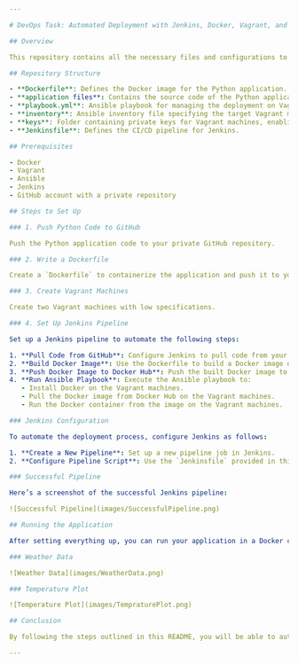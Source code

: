 ```yaml
---

# DevOps Task: Automated Deployment with Jenkins, Docker, Vagrant, and Ansible

## Overview

This repository contains all the necessary files and configurations to automate the deployment of a Python application using Jenkins, Docker, Vagrant, and Ansible. The goal is to create a seamless pipeline for building, deploying, and managing applications in a scalable manner.

## Repository Structure

- **Dockerfile**: Defines the Docker image for the Python application.
- **application files**: Contains the source code of the Python application, templates and requirements files.
- **playbook.yml**: Ansible playbook for managing the deployment on Vagrant machines.
- **inventory**: Ansible inventory file specifying the target Vagrant machines.
- **keys**: Folder containing private keys for Vagrant machines, enabling Jenkins to access them.
- **Jenkinsfile**: Defines the CI/CD pipeline for Jenkins.

## Prerequisites

- Docker
- Vagrant
- Ansible
- Jenkins
- GitHub account with a private repository

## Steps to Set Up

### 1. Push Python Code to GitHub

Push the Python application code to your private GitHub repository.

### 2. Write a Dockerfile

Create a `Dockerfile` to containerize the application and push it to your repository.

### 3. Create Vagrant Machines

Create two Vagrant machines with low specifications.

### 4. Set Up Jenkins Pipeline

Set up a Jenkins pipeline to automate the following steps:

1. **Pull Code from GitHub**: Configure Jenkins to pull code from your GitHub repository using a credentials token.
2. **Build Docker Image**: Use the Dockerfile to build a Docker image of the application.
3. **Push Docker Image to Docker Hub**: Push the built Docker image to Docker Hub.
4. **Run Ansible Playbook**: Execute the Ansible playbook to:
   - Install Docker on the Vagrant machines.
   - Pull the Docker image from Docker Hub on the Vagrant machines.
   - Run the Docker container from the image on the Vagrant machines.

### Jenkins Configuration

To automate the deployment process, configure Jenkins as follows:

1. **Create a New Pipeline**: Set up a new pipeline job in Jenkins.
2. **Configure Pipeline Script**: Use the `Jenkinsfile` provided in this repository to define the pipeline stages.

### Successful Pipeline

Here’s a screenshot of the successful Jenkins pipeline:

![Successful Pipeline](images/SuccessfulPipeline.png)

## Running the Application

After setting everything up, you can run your application in a Docker container. Here are screenshots of the application results:

### Weather Data

![Weather Data](images/WeatherData.png)

### Temperature Plot

![Temperature Plot](images/TempraturePlot.png)

## Conclusion

By following the steps outlined in this README, you will be able to automate the deployment of your Python application using Jenkins, Docker, Vagrant, and Ansible. This setup ensures a streamlined and efficient deployment process.

---
```

